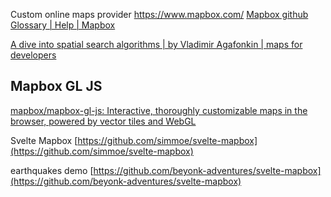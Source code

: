 Custom online maps provider
https://www.mapbox.com/
[Mapbox github](https://github.com/mapbox)
[Glossary | Help | Mapbox](https://docs.mapbox.com/help/glossary/)

[A dive into spatial search algorithms | by Vladimir Agafonkin | maps for developers](https://blog.mapbox.com/a-dive-into-spatial-search-algorithms-ebd0c5e39d2a)

## Mapbox GL JS

[mapbox/mapbox-gl-js: Interactive, thoroughly customizable maps in the browser, powered by vector tiles and WebGL](https://github.com/mapbox/mapbox-gl-js)



Svelte Mapbox [https://github.com/simmoe/svelte-mapbox](https://github.com/simmoe/svelte-mapbox)  
  
earthquakes demo [https://github.com/beyonk-adventures/svelte-mapbox](https://github.com/beyonk-adventures/svelte-mapbox)

